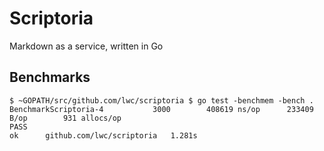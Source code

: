 # Scriptoria
Markdown as a service, written in Go


## Benchmarks

```
$ ~GOPATH/src/github.com/lwc/scriptoria $ go test -benchmem -bench .
BenchmarkScriptoria-4   	    3000	    408619 ns/op	  233409 B/op	     931 allocs/op
PASS
ok  	github.com/lwc/scriptoria	1.281s

```

